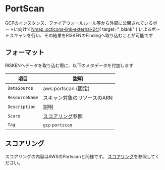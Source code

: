# PortScan

GCPのインスタンス、ファイアウォールルール等から外部に公開されているポートに向けて[Nmap :octicons-link-external-24:](https://nmap.org/man/ja/index.html){ target="_blank" } によるポートスキャンを行い、その結果をRISKENのFindingへ取り込むことが可能です

## フォーマット

RISKENへデータを取り込む際に、以下のメタデータを付加します

| 項目            | 説明                                        |
| -------------- | -----------------------------------------  |
| `DataSource`   | aws:portscan (固定)                        |
| `ResourceName` | スキャン対象のリソースのARN                    |
| `Description`  | 説明                                        |
| `Score`        | [スコアリング](/google/portscan#_2)参照       |
| `Tag`          | `gcp` `portscan`                           |

## スコアリング

スコアリングの内容はAWSのPortscanと同様です。
[スコアリング](/aws/portscan#_3)を参照してください。